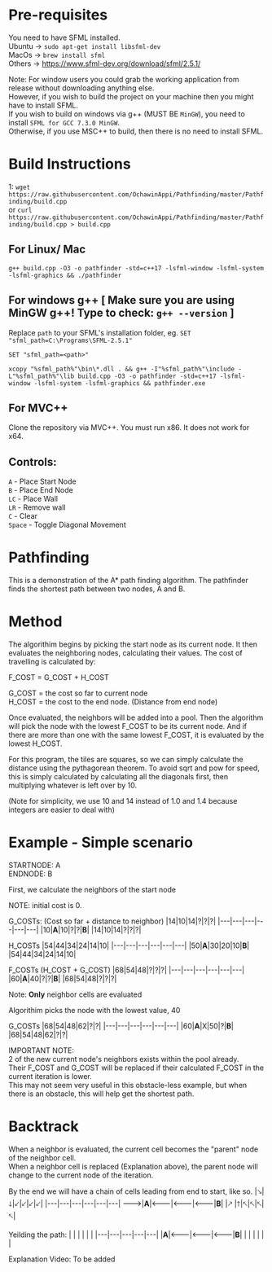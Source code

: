# Pre-requisites

You need to have SFML installed.\
Ubuntu -> `sudo apt-get install libsfml-dev`\
MacOs -> `brew install sfml`\
Others -> https://www.sfml-dev.org/download/sfml/2.5.1/

Note: For window users you could grab the working application from release without downloading anything else.\
However, if you wish to build the project on your machine then you might have to install SFML.\
If you wish to build on windows via g++ (MUST BE `MinGW`), you need to install `SFML for GCC 7.3.0 MinGW`.\
Otherwise, if you use MSC++ to build, then there is no need to install SFML.

# Build Instructions 

1: ```wget https://raw.githubusercontent.com/OchawinAppi/Pathfinding/master/Pathfinding/build.cpp```\
or `curl https://raw.githubusercontent.com/OchawinAppi/Pathfinding/master/Pathfinding/build.cpp > build.cpp`
    
For Linux/ Mac
-----
```
g++ build.cpp -O3 -o pathfinder -std=c++17 -lsfml-window -lsfml-system -lsfml-graphics && ./pathfinder
```

For windows g++ [ Make sure you are using MinGW g++! Type to check: `g++ --version` ]
-----
Replace `path` to your SFML's installation folder, eg. `SET "sfml_path=C:\Programs\SFML-2.5.1"`
```
SET "sfml_path=<path>"
``` 

```
xcopy "%sfml_path%"\bin\*.dll . && g++ -I"%sfml_path%"\include -L"%sfml_path%"\lib build.cpp -O3 -o pathfinder -std=c++17 -lsfml-window -lsfml-system -lsfml-graphics && pathfinder.exe
```
For MVC++
-----
Clone the repository via MVC++. You must run x86. It does not work for x64.

## Controls:
`A` - Place Start Node\
`B` - Place End Node\
`LC` - Place Wall\
`LR` - Remove wall\
`C` - Clear\
`Space` - Toggle Diagonal Movement

# Pathfinding

This is a demonstration of the A* path finding algorithm.
The pathfinder finds the shortest path between two nodes, A and B.

# Method

The algorithim begins by picking the start node as its current node. It then evaluates the neighboring nodes, calculating their values. 
The cost of travelling is calculated by:

F_COST = G_COST + H_COST 

G_COST = the cost so far to current node\
H_COST = the cost to the end node. (Distance from end node)

Once evaluated, the neighbors will be added into a pool. Then the algorithm will pick the node with the lowest F_COST to be its current node. 
And if there are more than one with the same lowest F_COST, it is evaluated by the lowest H_COST.

For this program, the tiles are squares, so we can simply calculate the distance using the pythagorean theorem. 
To avoid sqrt and pow for speed, this is simply calculated by calculating all the diagonals first, then multiplying whatever is left over by 10. 

(Note for simplicity, we use 10 and 14 instead of 1.0 and 1.4 because integers are easier to deal with)


# Example - Simple scenario

STARTNODE: A\
ENDNODE: B

First, we calculate the neighbors of the start node

NOTE: initial cost is 0.

G_COSTs: (Cost so far + distance to neighbor)
|14|10|14|?|?|?|
|---|---|---|---|---|---|
|10|**A**|10|?|?|**B**|
|14|10|14|?|?|?|

H_COSTs
|54|44|34|24|14|10|
|---|---|---|---|---|---|
|50|**A**|30|20|10|**B**|
|54|44|34|24|14|10|


F_COSTs (H_COST + G_COST)
|68|54|48|?|?|?|
|---|---|---|---|---|---|
|60|**A**|40|?|?|**B**|
|68|54|48|?|?|?|

Note: **Only** neighbor cells are evaluated

Algorithim picks the node with the lowest value, 40

G_COSTs
|68|54|48|62|?|?|
|---|---|---|---|---|---|
|60|**A**|X|50|?|**B**|
|68|54|48|62|?|?|


IMPORTANT NOTE:\
2 of the new current node's neighbors exists within the pool already.\
Their F_COST and G_COST will be replaced if their calculated F_COST in the current 
iteration is lower.\
This may not seem very useful in this obstacle-less example, but when there is an obstacle, this will help get the shortest path.

# Backtrack

When a neighbor is evaluated, the current cell becomes the "parent" node of the neighbor cell.\
When a neighbor cell is replaced (Explanation above), the parent node will change to the current node of the iteration. 

By the end we will have a chain of cells leading from end to start, like so.
|🡖|🡓|🡗|🡗|🡗|🡗|
|---|---|---|---|---|---|
🡒|**A**|🡐|🡐|🡐|**B**|
|🡕 |🡑|🡔|🡔|🡔|🡔|

Yeilding the path:
| | | | | |
|---|---|---|---|---|
|**A**|🡐|🡐|🡐|**B**|
| | | | | |

Explanation Video: To be added
